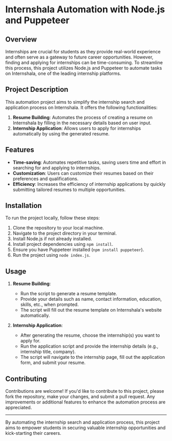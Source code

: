 # Internshala Automation with Node.js and Puppeteer

## Overview
Internships are crucial for students as they provide real-world experience and often serve as a gateway to future career opportunities. However, finding and applying for internships can be time-consuming. To streamline this process, this project utilizes Node.js and Puppeteer to automate tasks on Internshala, one of the leading internship platforms.

## Project Description
This automation project aims to simplify the internship search and application process on Internshala. It offers the following functionalities:

1. **Resume Building**: Automates the process of creating a resume on Internshala by filling in the necessary details based on user input.
2. **Internship Application**: Allows users to apply for internships automatically by using the generated resume.

## Features
- **Time-saving**: Automates repetitive tasks, saving users time and effort in searching for and applying to internships.
- **Customization**: Users can customize their resumes based on their preferences and qualifications.
- **Efficiency**: Increases the efficiency of internship applications by quickly submitting tailored resumes to multiple opportunities.

## Installation
To run the project locally, follow these steps:
1. Clone the repository to your local machine.
2. Navigate to the project directory in your terminal.
3. Install Node.js if not already installed.
4. Install project dependencies using `npm install`.
5. Ensure you have Puppeteer installed (`npm install puppeteer`).
6. Run the project using `node index.js`.

## Usage
1. **Resume Building**:
   - Run the script to generate a resume template.
   - Provide your details such as name, contact information, education, skills, etc., when prompted.
   - The script will fill out the resume template on Internshala's website automatically.

2. **Internship Application**:
   - After generating the resume, choose the internship(s) you want to apply for.
   - Run the application script and provide the internship details (e.g., internship title, company).
   - The script will navigate to the internship page, fill out the application form, and submit your resume.

## Contributing
Contributions are welcome! If you'd like to contribute to this project, please fork the repository, make your changes, and submit a pull request. Any improvements or additional features to enhance the automation process are appreciated.



---
By automating the internship search and application process, this project aims to empower students in securing valuable internship opportunities and kick-starting their careers.
